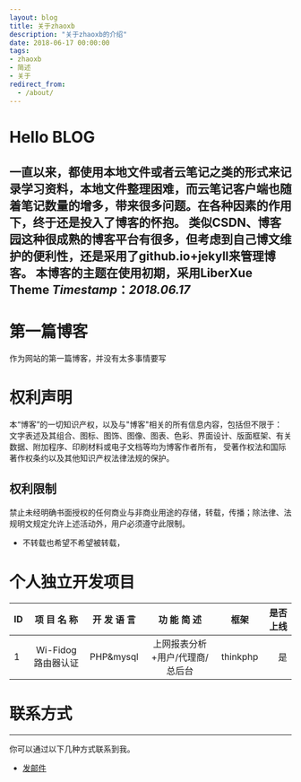 ```yaml
---
layout: blog
title: 关于zhaoxb
description: "关于zhaoxb的介绍"
date: 2018-06-17 00:00:00
tags: 
- zhaoxb
- 简述
- 关于
redirect_from:
  - /about/
---
```


# Hello BLOG
 
一直以来，都使用本地文件或者云笔记之类的形式来记录学习资料，本地文件整理困难，而云笔记客户端也随着笔记数量的增多，带来很多问题。在各种因素的作用下，终于还是投入了博客的怀抱。
类似CSDN、博客园这种很成熟的博客平台有很多，但考虑到自己博文维护的便利性，还是采用了github.io+jekyll来管理博客。
本博客的主题在使用初期，采用LiberXue Theme
*Timestamp*：*2018.06.17*
----

 
# 第一篇博客
 
作为网站的第一篇博客，并没有太多事情要写



# 权利声明
 
本“博客”的一切知识产权，以及与"博客"相关的所有信息内容，包括但不限于： 文字表述及其组合、图标、图饰、图像、图表、色彩、界面设计、版面框架、有关数据、附加程序、印刷材料或电子文档等均为博客作者所有， 受著作权法和国际著作权条约以及其他知识产权法律法规的保护。

## 权利限制
 
禁止未经明确书面授权的任何商业与非商业用途的存储，转载，传播；除法律、法规明文规定允许上述活动外，用户必须遵守此限制。
 
* 不转载也希望不希望被转载，
 

# 个人独立开发项目

ID|项 目 名 称| 开 发 语 言| 功 能 简 述| 框架| 是否上线|
|:--------|:-------:|:-------:|:-------:|:-------:|-------:|
1|Wi-Fidog路由器认证| PHP&mysql|上网报表分析+用户/代理商/总后台|thinkphp|是



# 联系方式
******
 
你可以通过以下几种方式联系到我。

 
* [发邮件](mailto:zhaoxbmsdn@outlook.com)


